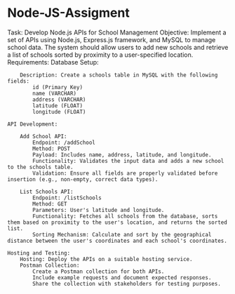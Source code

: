 # Node-JS-Assigment

Task: Develop Node.js APIs for School Management
Objective: Implement a set of APIs using Node.js, Express.js framework, and MySQL to manage school data. The system should allow users to add new schools and retrieve a list of schools sorted by proximity to a user-specified location.
Requirements:
    Database Setup:
        
        Description: Create a schools table in MySQL with the following fields:
            id (Primary Key)
            name (VARCHAR)
            address (VARCHAR)
            latitude (FLOAT)
            longitude (FLOAT)

    API Development:
        
        Add School API:
            Endpoint: /addSchool
            Method: POST
            Payload: Includes name, address, latitude, and longitude.
            Functionality: Validates the input data and adds a new school to the schools table.
            Validation: Ensure all fields are properly validated before insertion (e.g., non-empty, correct data types).
        
        List Schools API:
            Endpoint: /listSchools
            Method: GET
            Parameters: User's latitude and longitude.
            Functionality: Fetches all schools from the database, sorts them based on proximity to the user's location, and returns the sorted list.
            Sorting Mechanism: Calculate and sort by the geographical distance between the user's coordinates and each school's coordinates.

    Hosting and Testing:
        Hosting: Deploy the APIs on a suitable hosting service.
        Postman Collection:
            Create a Postman collection for both APIs.
            Include example requests and document expected responses.
            Share the collection with stakeholders for testing purposes.